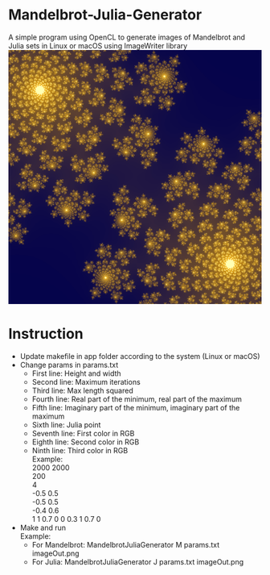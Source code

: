 # Mandelbrot-Julia-Generator
A simple program using OpenCL to generate images of Mandelbrot and Julia sets in Linux or macOS using ImageWriter library
<img max-width="500px" height="auto" src="./app/imageFileOut.png">

# Instruction
- Update makefile in app folder according to the system (Linux or macOS)
- Change params in params.txt
  - First line: Height and width
  - Second line: Maximum iterations
  - Third line: Max length squared
  - Fourth line: Real part of the minimum, real part of the maximum
  - Fifth line: Imaginary part of the minimum, imaginary part of the maximum
  - Sixth line: Julia point
  - Seventh line: First color in RGB
  - Eighth line: Second color in RGB
  - Ninth line: Third color in RGB   
  Example:  
  2000 2000  
  200  
  4  
  -0.5 0.5  
  -0.5 0.5  
  -0.4 0.6  
  1 1 0.7 
  0 0 0.3 
  1 0.7 0  
- Make and run  
  Example: 
    - For Mandelbrot: MandelbrotJuliaGenerator M params.txt imageOut.png
    - For Julia:      MandelbrotJuliaGenerator J params.txt imageOut.png
